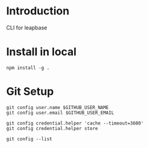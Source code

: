 # Introduction

CLI for leapbase


# Install in local

```
npm install -g .
```


# Git Setup

```
git config user.name $GITHUB_USER_NAME
git config user.email $GITHUB_USER_EMAIL

git config credential.helper 'cache --timeout=3600'
git config credential.helper store

git config --list
```

